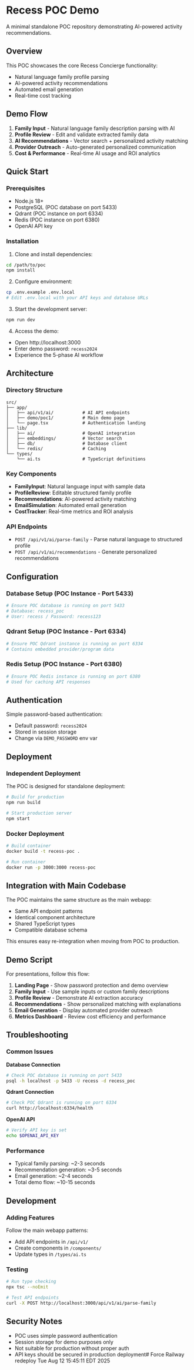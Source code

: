 # Recess POC Demo

A minimal standalone POC repository demonstrating AI-powered activity recommendations.

## Overview

This POC showcases the core Recess Concierge functionality:
- Natural language family profile parsing
- AI-powered activity recommendations  
- Automated email generation
- Real-time cost tracking

## Demo Flow

1. **Family Input** - Natural language family description parsing with AI
2. **Profile Review** - Edit and validate extracted family data
3. **AI Recommendations** - Vector search + personalized activity matching
4. **Provider Outreach** - Auto-generated personalized communication
5. **Cost & Performance** - Real-time AI usage and ROI analytics

## Quick Start

### Prerequisites

- Node.js 18+
- PostgreSQL (POC database on port 5433)
- Qdrant (POC instance on port 6334)
- Redis (POC instance on port 6380)
- OpenAI API key

### Installation

1. Clone and install dependencies:
```bash
cd /path/to/poc
npm install
```

2. Configure environment:
```bash
cp .env.example .env.local
# Edit .env.local with your API keys and database URLs
```

3. Start the development server:
```bash
npm run dev
```

4. Access the demo:
- Open http://localhost:3000
- Enter demo password: `recess2024`
- Experience the 5-phase AI workflow

## Architecture

### Directory Structure
```
src/
├── app/
│   ├── api/v1/ai/           # AI API endpoints
│   ├── demo/poc1/           # Main demo page
│   └── page.tsx             # Authentication landing
├── lib/
│   ├── ai/                  # OpenAI integration
│   ├── embeddings/          # Vector search
│   ├── db/                  # Database client
│   └── redis/               # Caching
└── types/
    └── ai.ts                # TypeScript definitions
```

### Key Components

- **FamilyInput**: Natural language input with sample data
- **ProfileReview**: Editable structured family profile
- **Recommendations**: AI-powered activity matching
- **EmailSimulation**: Automated email generation
- **CostTracker**: Real-time metrics and ROI analysis

### API Endpoints

- `POST /api/v1/ai/parse-family` - Parse natural language to structured profile
- `POST /api/v1/ai/recommendations` - Generate personalized recommendations

## Configuration

### Database Setup (POC Instance - Port 5433)
```bash
# Ensure POC database is running on port 5433
# Database: recess_poc
# User: recess / Password: recess123
```

### Qdrant Setup (POC Instance - Port 6334)  
```bash
# Ensure POC Qdrant instance is running on port 6334
# Contains embedded provider/program data
```

### Redis Setup (POC Instance - Port 6380)
```bash  
# Ensure POC Redis instance is running on port 6380
# Used for caching API responses
```

## Authentication

Simple password-based authentication:
- Default password: `recess2024`
- Stored in session storage
- Change via `DEMO_PASSWORD` env var

## Deployment

### Independent Deployment
The POC is designed for standalone deployment:

```bash
# Build for production
npm run build

# Start production server  
npm start
```

### Docker Deployment
```bash
# Build container
docker build -t recess-poc .

# Run container
docker run -p 3000:3000 recess-poc
```

## Integration with Main Codebase

The POC maintains the same structure as the main webapp:
- Same API endpoint patterns
- Identical component architecture  
- Shared TypeScript types
- Compatible database schema

This ensures easy re-integration when moving from POC to production.

## Demo Script

For presentations, follow this flow:

1. **Landing Page** - Show password protection and demo overview
2. **Family Input** - Use sample inputs or custom family descriptions
3. **Profile Review** - Demonstrate AI extraction accuracy
4. **Recommendations** - Show personalized matching with explanations
5. **Email Generation** - Display automated provider outreach
6. **Metrics Dashboard** - Review cost efficiency and performance

## Troubleshooting

### Common Issues

**Database Connection**
```bash
# Check POC database is running on port 5433
psql -h localhost -p 5433 -U recess -d recess_poc
```

**Qdrant Connection**
```bash
# Check POC Qdrant is running on port 6334
curl http://localhost:6334/health
```

**OpenAI API**
```bash
# Verify API key is set
echo $OPENAI_API_KEY
```

### Performance

- Typical family parsing: ~2-3 seconds
- Recommendation generation: ~3-5 seconds  
- Email generation: ~2-4 seconds
- Total demo flow: ~10-15 seconds

## Development

### Adding Features
Follow the main webapp patterns:
- Add API endpoints in `/api/v1/`
- Create components in `/components/`
- Update types in `/types/ai.ts`

### Testing
```bash
# Run type checking
npx tsc --noEmit

# Test API endpoints
curl -X POST http://localhost:3000/api/v1/ai/parse-family
```

## Security Notes

- POC uses simple password authentication
- Session storage for demo purposes only
- Not suitable for production without proper auth
- API keys should be secured in production deployment# Force Railway redeploy Tue Aug 12 15:45:11 EDT 2025

